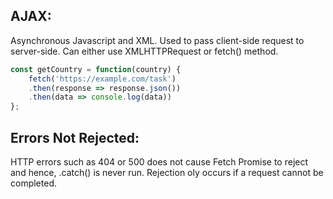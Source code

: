 ## AJAX:
Asynchronous Javascript and XML. Used to pass client-side request to server-side. Can either use XMLHTTPRequest or fetch() method.

```javascript
const getCountry = function(country) {
    fetch('https://example.com/task')
    .then(response => response.json())
    .then(data => console.log(data))
};
```

## Errors Not Rejected:
HTTP errors such as 404 or 500 does not cause Fetch Promise to reject and hence, .catch() is never run. Rejection oly occurs if a request cannot be completed.
